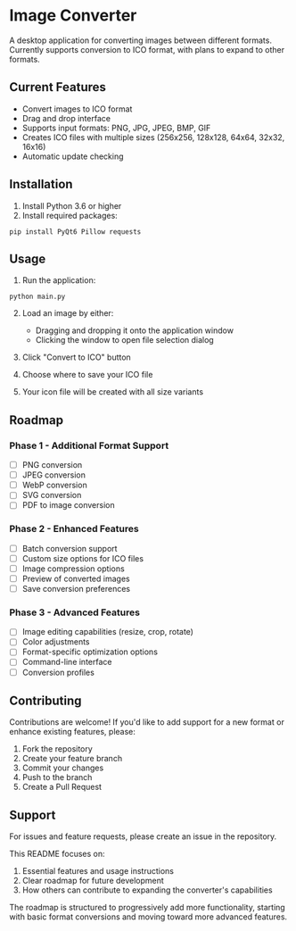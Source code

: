 # Image Converter

A desktop application for converting images between different formats. Currently supports conversion to ICO format, with plans to expand to other formats.

## Current Features

- Convert images to ICO format
- Drag and drop interface
- Supports input formats: PNG, JPG, JPEG, BMP, GIF
- Creates ICO files with multiple sizes (256x256, 128x128, 64x64, 32x32, 16x16)
- Automatic update checking

## Installation

1. Install Python 3.6 or higher
2. Install required packages:
```
pip install PyQt6 Pillow requests
```

## Usage

1. Run the application:
```
python main.py
```

2. Load an image by either:
   - Dragging and dropping it onto the application window
   - Clicking the window to open file selection dialog

3. Click "Convert to ICO" button
4. Choose where to save your ICO file
5. Your icon file will be created with all size variants

## Roadmap

### Phase 1 - Additional Format Support
- [ ] PNG conversion
- [ ] JPEG conversion
- [ ] WebP conversion
- [ ] SVG conversion
- [ ] PDF to image conversion

### Phase 2 - Enhanced Features
- [ ] Batch conversion support
- [ ] Custom size options for ICO files
- [ ] Image compression options
- [ ] Preview of converted images
- [ ] Save conversion preferences

### Phase 3 - Advanced Features
- [ ] Image editing capabilities (resize, crop, rotate)
- [ ] Color adjustments
- [ ] Format-specific optimization options
- [ ] Command-line interface
- [ ] Conversion profiles

## Contributing

Contributions are welcome! If you'd like to add support for a new format or enhance existing features, please:

1. Fork the repository
2. Create your feature branch
3. Commit your changes
4. Push to the branch
5. Create a Pull Request

## Support

For issues and feature requests, please create an issue in the repository.


This README focuses on:
1. Essential features and usage instructions
2. Clear roadmap for future development
3. How others can contribute to expanding the converter's capabilities

The roadmap is structured to progressively add more functionality, starting with basic format conversions and moving toward more advanced features.
